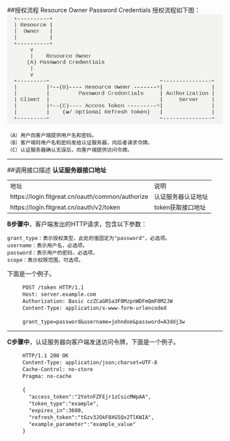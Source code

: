 ##授权流程
Resource Owner Password Credentials 授权流程如下图：
![Resource Owner Password Credentials](img/bg2014051206.png)

    （A）用户向客户端提供用户名和密码。  
    （B）客户端将用户名和密码发给认证服务器，向后者请求令牌。  
    （C）认证服务器确认无误后，向客户端提供访问令牌。  


* * * 

##调用接口描述
**认证服务器接口地址**
<table>
    <tr>
        <td>地址</td>
        <td>说明</td>
    </tr>
    <tr>
        <td>https://login.fitgreat.cn/oauth/common/authorize</td>
        <td>认证服务器认证地址</td>
    </tr>
    <tr>
        <td>https://login.fitgreat.cn/oauth/v2/token</td>
        <td>token获取接口地址</td>
    </tr>
</table>

**B步骤中**，客户端发出的HTTP请求，包含以下参数：

    grant_type：表示授权类型，此处的值固定为"password"，必选项。
    username：表示用户名，必选项。
    password：表示用户的密码，必选项。
    scope：表示权限范围，可选项。

下面是一个例子。


         POST /token HTTP/1.1
         Host: server.example.com
         Authorization: Basic czZCaGRSa3F0MzpnWDFmQmF0M2JW
         Content-Type: application/x-www-form-urlencoded

         grant_type=password&username=johndoe&password=A3ddj3w

---

**C步骤中**，认证服务器向客户端发送访问令牌，下面是一个例子。


         HTTP/1.1 200 OK
         Content-Type: application/json;charset=UTF-8
         Cache-Control: no-store
         Pragma: no-cache

         {
           "access_token":"2YotnFZFEjr1zCsicMWpAA",
           "token_type":"example",
           "expires_in":3600,
           "refresh_token":"tGzv3JOkF0XG5Qx2TlKWIA",
           "example_parameter":"example_value"
         }

